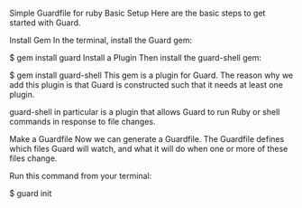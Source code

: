 Simple Guardfile for ruby
Basic Setup
Here are the basic steps to get started with Guard.

Install Gem
In the terminal, install the Guard gem:

$ gem install guard
Install a Plugin
Then install the guard-shell gem:

$ gem install guard-shell
This gem is a plugin for Guard. The reason why we add this plugin is that Guard is constructed such that it needs at least one plugin.

guard-shell in particular is a plugin that allows Guard to run Ruby or shell commands in response to file changes.

Make a Guardfile
Now we can generate a Guardfile. The Guardfile defines which files Guard will watch, and what it will do when one or more of these files change.

Run this command from your terminal:

$ guard init
